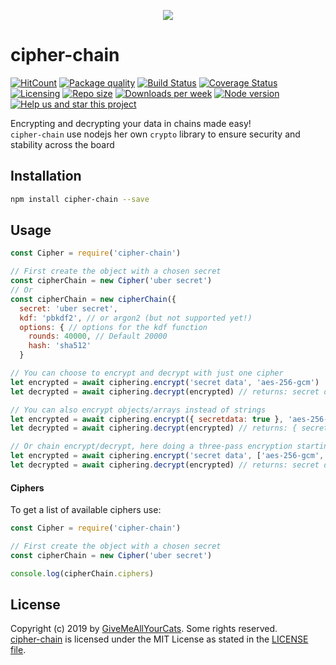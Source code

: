 <p align="center"><img src="https://i.imgur.com/wl9gbog.png" /></p>

# cipher-chain

[![HitCount](http://hits.dwyl.io/michaeldegroot/cipher-chain.svg)](http://hits.dwyl.io/michaeldegroot/cipher-chain)
[![Package quality](https://packagequality.com/shield/cipher-chain.svg)](https://packagequality.com/#?package=cipher-chain)
[![Build Status](https://travis-ci.org/michaeldegroot/cipher-chain.png?branch=master)](https://travis-ci.org/michaeldegroot/cipher-chain)
[![Coverage Status](https://coveralls.io/repos/github/michaeldegroot/cipher-chain/badge.svg?branch=master)](https://coveralls.io/github/michaeldegroot/cipher-chain?branch=master)
[![Licensing](https://img.shields.io/github/license/michaeldegroot/cipher-chain.svg)](https://raw.githubusercontent.com/michaeldegroot/cipher-chain/master/LICENSE)
[![Repo size](https://img.shields.io/github/repo-size/michaeldegroot/cipher-chain.svg)](https://github.com/michaeldegroot/cipher-chain)
[![Downloads per week](https://img.shields.io/npm/dw/cipher-chain.svg)](https://www.npmjs.com/package/cipher-chain)
[![Node version](https://img.shields.io/node/v/cipher-chain.svg)](https://www.npmjs.com/package/cipher-chain)
[![Help us and star this project](https://img.shields.io/github/stars/michaeldegroot/cipher-chain.svg?style=social)](https://github.com/michaeldegroot/cipher-chain)

Encrypting and decrypting your data in chains made easy!<br>
`cipher-chain` use nodejs her own `crypto` library to ensure security and stability across the board

## Installation

```bash
npm install cipher-chain --save
```

## Usage

```js
const Cipher = require('cipher-chain')

// First create the object with a chosen secret
const cipherChain = new Cipher('uber secret')
// Or
const cipherChain = new cipherChain({
  secret: 'uber secret',
  kdf: 'pbkdf2', // or argon2 (but not supported yet!)
  options: { // options for the kdf function
    rounds: 40000, // Default 20000
    hash: 'sha512'
  }

// You can choose to encrypt and decrypt with just one cipher
let encrypted = await ciphering.encrypt('secret data', 'aes-256-gcm')
let decrypted = await ciphering.decrypt(encrypted) // returns: secret data

// You can also encrypt objects/arrays instead of strings
let encrypted = await ciphering.encrypt({ secretdata: true }, 'aes-256-gcm')
let decrypted = await ciphering.decrypt(encrypted) // returns: { secretdata: true }

// Or chain encrypt/decrypt, here doing a three-pass encryption starting from aes-256-gcm to aes-128-ctr and lastly to bf-cbc
let encrypted = await ciphering.encrypt('secret data', ['aes-256-gcm', 'aes-128-ctr', 'bf-cbc'])
let decrypted = await ciphering.decrypt(encrypted) // returns: secret data
```

#### Ciphers

To get a list of available ciphers use:

```js
const Cipher = require('cipher-chain')

// First create the object with a chosen secret
const cipherChain = new Cipher('uber secret')

console.log(cipherChain.ciphers)
```

## License

Copyright (c) 2019 by [GiveMeAllYourCats](https://github.com/michaeldegroot). Some rights reserved.<br>
[cipher-chain](https://github.com/michaeldegroot/cipher-chain) is licensed under the MIT License as stated in the [LICENSE file](https://github.com/michaeldegroot/cipher-chain/blob/master/LICENSE).
